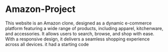 # Amazon-Project
This website is an Amazon clone, designed as a dynamic e-commerce platform featuring a wide range of products, including apparel, kitchenware, and accessories. It allows users to search, browse, and shop with ease. With a responsive design, it delivers a seamless shopping experience across all devices. it had a starting code
